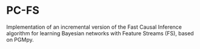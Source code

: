 # PC-FS
Implementation of an incremental version of the Fast Causal Inference algorithm for learning Bayesian networks with Feature Streams (FS), based on PGMpy.
